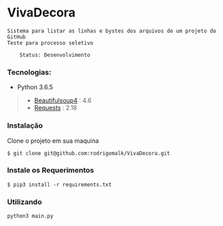 # VivaDecora
    Sistema para listar as linhas e bystes dos arquivos de um projeto do GitHub
    Teste para processo seletivo

```
    Status: Desenvolvimento
```

### Tecnologias:
* Python 3.6.5
 > * [Beautifulsoup4] : 4.6
 > * [Requests] : 2.18


### Instalação

Clone o projeto em sua maquina

    $ git clone git@github.com:rodrigomalk/VivaDecora.git

### Instale os Requerimentos

    $ pip3 install -r requirements.txt


### Utilizando

	python3 main.py


[Virtualenv]: <https://pypi.python.org/pypi/virtualenv>
[Requests]: <http://docs.python-requests.org/en/master/>
[Beautifulsoup4]: <https://pypi.python.org/pypi/beautifulsoup4>

